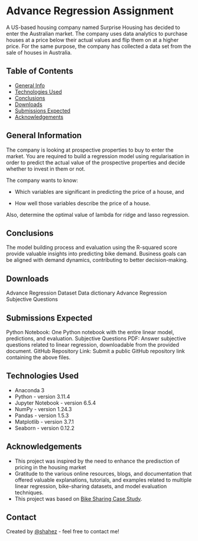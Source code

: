 # Advance Regression Assignment
A US-based housing company named Surprise Housing has decided to enter the Australian market. The company uses data analytics to purchase houses at a price below their actual values and flip them on at a higher price. For the same purpose, the company has collected a data set from the sale of houses in Australia.

## Table of Contents
* [General Info](#general-information)
* [Technologies Used](#technologies-used)
* [Conclusions](#conclusions)
* [Downloads](#downloads)
* [Submissions Expected](#submissions-expected)
* [Acknowledgements](#acknowledgements)


## General Information
The company is looking at prospective properties to buy to enter the market. You are required to build a regression model using regularisation in order to predict the actual value of the prospective properties and decide whether to invest in them or not.

The company wants to know:

 * Which variables are significant in predicting the price of a house, and

 * How well those variables describe the price of a house.

Also, determine the optimal value of lambda for ridge and lasso regression.

## Conclusions
The model building process and evaluation using the R-squared score provide valuable insights into predicting bike demand. Business goals can be aligned with demand dynamics, contributing to better decision-making.

## Downloads
Advance Regression Dataset
Data dictionary
Advance Regression Subjective Questions

## Submissions Expected
Python Notebook: One Python notebook with the entire linear model, predictions, and evaluation.
Subjective Questions PDF: Answer subjective questions related to linear regression, downloadable from the provided document.
GitHub Repository Link: Submit a public GitHub repository link containing the above files.

## Technologies Used
- Anaconda 3
- Python - version 3.11.4
- Jupyter Notebook - version 6.5.4
- NumPy - version 1.24.3
- Pandas - version 1.5.3
- Matplotlib - version 3.7.1
- Seaborn - version 0.12.2

## Acknowledgements
- This project was inspired by the need to enhance the predisction of pricing in the housing market
- Gratitude to the various online resources, blogs, and documentation that offered valuable explanations, tutorials, and examples related to multiple linear regression, bike-sharing datasets, and model evaluation techniques. 
- This project was based on [Bike Sharing Case Study](https://learn.upgrad.com/course/4701).


## Contact
Created by [@shahez](https://github.com/shahez) - feel free to contact me!

